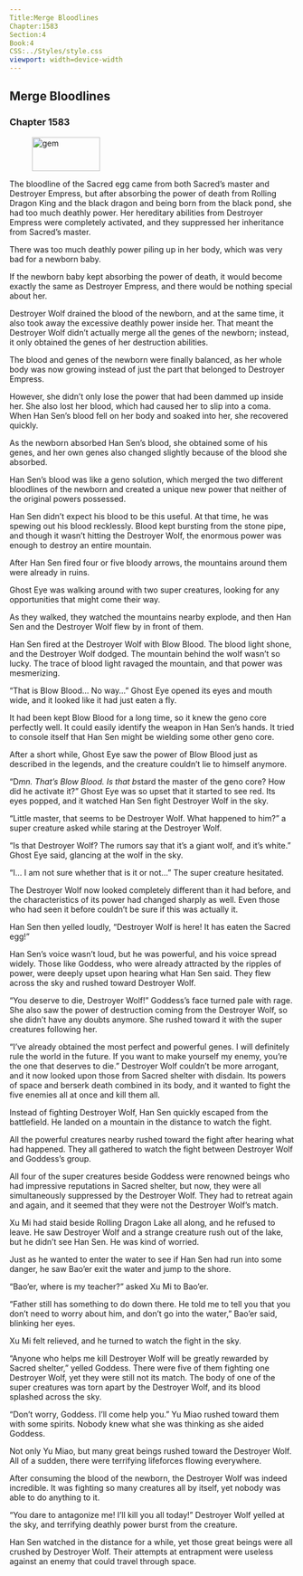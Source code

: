 ```yaml
---
Title:Merge Bloodlines 
Chapter:1583 
Section:4 
Book:4 
CSS:../Styles/style.css 
viewport: width=device-width
---
```

  
## Merge Bloodlines
### Chapter 1583
  
<figure>
	<img src="../Images/gem.gif" alt="gem" id="gem" width="120" height="60" />
</figure>
  

  
The bloodline of the Sacred egg came from both Sacred’s master and Destroyer Empress, but after absorbing the power of death from Rolling Dragon King and the black dragon and being born from the black pond, she had too much deathly power. Her hereditary abilities from Destroyer Empress were completely activated, and they suppressed her inheritance from Sacred’s master.

There was too much deathly power piling up in her body, which was very bad for a newborn baby.

If the newborn baby kept absorbing the power of death, it would become exactly the same as Destroyer Empress, and there would be nothing special about her.

Destroyer Wolf drained the blood of the newborn, and at the same time, it also took away the excessive deathly power inside her. That meant the Destroyer Wolf didn’t actually merge all the genes of the newborn; instead, it only obtained the genes of her destruction abilities.

The blood and genes of the newborn were finally balanced, as her whole body was now growing instead of just the part that belonged to Destroyer Empress.

However, she didn’t only lose the power that had been dammed up inside her. She also lost her blood, which had caused her to slip into a coma. When Han Sen’s blood fell on her body and soaked into her, she recovered quickly.

As the newborn absorbed Han Sen’s blood, she obtained some of his genes, and her own genes also changed slightly because of the blood she absorbed.

Han Sen’s blood was like a geno solution, which merged the two different bloodlines of the newborn and created a unique new power that neither of the original powers possessed.

Han Sen didn’t expect his blood to be this useful. At that time, he was spewing out his blood recklessly. Blood kept bursting from the stone pipe, and though it wasn’t hitting the Destroyer Wolf, the enormous power was enough to destroy an entire mountain.

After Han Sen fired four or five bloody arrows, the mountains around them were already in ruins.

Ghost Eye was walking around with two super creatures, looking for any opportunities that might come their way.

As they walked, they watched the mountains nearby explode, and then Han Sen and the Destroyer Wolf flew by in front of them.

Han Sen fired at the Destroyer Wolf with Blow Blood. The blood light shone, and the Destroyer Wolf dodged. The mountain behind the wolf wasn’t so lucky. The trace of blood light ravaged the mountain, and that power was mesmerizing.

“That is Blow Blood… No way…” Ghost Eye opened its eyes and mouth wide, and it looked like it had just eaten a fly.

It had been kept Blow Blood for a long time, so it knew the geno core perfectly well. It could easily identify the weapon in Han Sen’s hands. It tried to console itself that Han Sen might be wielding some other geno core.

After a short while, Ghost Eye saw the power of Blow Blood just as described in the legends, and the creature couldn’t lie to himself anymore.

“D*mn. That’s Blow Blood. Is that b*stard the master of the geno core? How did he activate it?” Ghost Eye was so upset that it started to see red. Its eyes popped, and it watched Han Sen fight Destroyer Wolf in the sky.

“Little master, that seems to be Destroyer Wolf. What happened to him?” a super creature asked while staring at the Destroyer Wolf.

“Is that Destroyer Wolf? The rumors say that it’s a giant wolf, and it’s white.” Ghost Eye said, glancing at the wolf in the sky.

“I… I am not sure whether that is it or not…” The super creature hesitated.

The Destroyer Wolf now looked completely different than it had before, and the characteristics of its power had changed sharply as well. Even those who had seen it before couldn’t be sure if this was actually it.

Han Sen then yelled loudly, “Destroyer Wolf is here! It has eaten the Sacred egg!”

Han Sen’s voice wasn’t loud, but he was powerful, and his voice spread widely. Those like Goddess, who were already attracted by the ripples of power, were deeply upset upon hearing what Han Sen said. They flew across the sky and rushed toward Destroyer Wolf.

“You deserve to die, Destroyer Wolf!” Goddess’s face turned pale with rage. She also saw the power of destruction coming from the Destroyer Wolf, so she didn’t have any doubts anymore. She rushed toward it with the super creatures following her.

“I’ve already obtained the most perfect and powerful genes. I will definitely rule the world in the future. If you want to make yourself my enemy, you’re the one that deserves to die.” Destroyer Wolf couldn’t be more arrogant, and it now looked upon those from Sacred shelter with disdain. Its powers of space and berserk death combined in its body, and it wanted to fight the five enemies all at once and kill them all.

Instead of fighting Destroyer Wolf, Han Sen quickly escaped from the battlefield. He landed on a mountain in the distance to watch the fight.

All the powerful creatures nearby rushed toward the fight after hearing what had happened. They all gathered to watch the fight between Destroyer Wolf and Goddess’s group.

All four of the super creatures beside Goddess were renowned beings who had impressive reputations in Sacred shelter, but now, they were all simultaneously suppressed by the Destroyer Wolf. They had to retreat again and again, and it seemed that they were not the Destroyer Wolf’s match.

Xu Mi had staid beside Rolling Dragon Lake all along, and he refused to leave. He saw Destroyer Wolf and a strange creature rush out of the lake, but he didn’t see Han Sen. He was kind of worried.

Just as he wanted to enter the water to see if Han Sen had run into some danger, he saw Bao’er exit the water and jump to the shore.

“Bao’er, where is my teacher?” asked Xu Mi to Bao’er.

“Father still has something to do down there. He told me to tell you that you don’t need to worry about him, and don’t go into the water,” Bao’er said, blinking her eyes.

Xu Mi felt relieved, and he turned to watch the fight in the sky.

“Anyone who helps me kill Destroyer Wolf will be greatly rewarded by Sacred shelter,” yelled Goddess. There were five of them fighting one Destroyer Wolf, yet they were still not its match. The body of one of the super creatures was torn apart by the Destroyer Wolf, and its blood splashed across the sky.

“Don’t worry, Goddess. I’ll come help you.” Yu Miao rushed toward them with some spirits. Nobody knew what she was thinking as she aided Goddess.

Not only Yu Miao, but many great beings rushed toward the Destroyer Wolf. All of a sudden, there were terrifying lifeforces flowing everywhere.

After consuming the blood of the newborn, the Destroyer Wolf was indeed incredible. It was fighting so many creatures all by itself, yet nobody was able to do anything to it.

“You dare to antagonize me! I’ll kill you all today!” Destroyer Wolf yelled at the sky, and terrifying deathly power burst from the creature.

Han Sen watched in the distance for a while, yet those great beings were all crushed by Destroyer Wolf. Their attempts at entrapment were useless against an enemy that could travel through space.